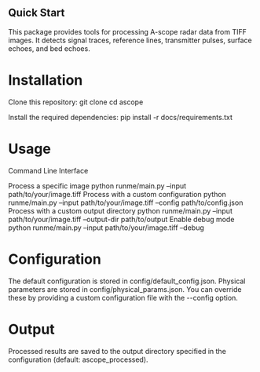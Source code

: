## Quick Start

This package provides tools for processing A-scope radar data from TIFF images. It detects signal traces, reference lines, transmitter pulses, surface echoes, and bed echoes.

# Installation

Clone this repository: git clone cd ascope

Install the required dependencies: pip install -r docs/requirements.txt

# Usage

Command Line Interface

Process a specific image python runme/main.py –input path/to/your/image.tiff
Process with a custom configuration python runme/main.py –input path/to/your/image.tiff –config path/to/config.json
Process with a custom output directory python runme/main.py –input path/to/your/image.tiff –output-dir path/to/output
Enable debug mode python runme/main.py –input path/to/your/image.tiff –debug


# Configuration

The default configuration is stored in config/default_config.json. Physical parameters are stored in config/physical_params.json.
You can override these by providing a custom configuration file with the --config option.

# Output

Processed results are saved to the output directory specified in the configuration (default: ascope_processed).
